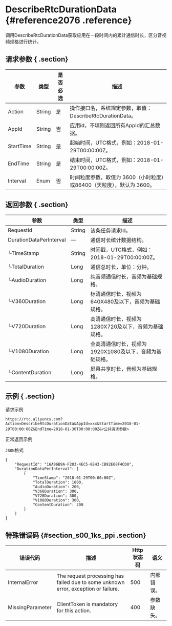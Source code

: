 # DescribeRtcDurationData {#reference2076 .reference}

调用DescribeRtcDurationData获取应用在一段时间内的累计通信时长，区分音视频规格进行统计。

## 请求参数 { .section}

|参数|类型|是否必选|描述|
|--|--|----|--|
|Action|String|是|操作接口名，系统规定参数，取值：DescribeRtcDurationData。|
|AppId|String|否|应用id，不填则返回所有AppId的汇总数据。|
|StartTime|String|是|起始时间，UTC格式，例如：2018-01-29T00:00:00Z。|
|EndTime|String|是|结束时间，UTC格式，例如：2018-01-29T00:00:00Z。|
|Interval|Enum|否|时间粒度参数，取值为 3600（小时粒度）或86400（天粒度），默认为 3600。|

## 返回参数 { .section}

|参数|类型|描述|
|--|--|--|
|RequestId|String|该条任务请求Id。|
|DurationDataPerInterval|—|通信时长统计数据结构。|
|└TimeStamp|String|时间戳，UTC格式，例如：2018-01-29T00:00:00Z。|
|└TotalDuration|Long|通信总时长，单位：分钟。|
|└AudioDuration|Long|纯音频通信时长，音频为基础规格。|
|└V360Duration|Long|标清通信时长，视频为640X480及以下，音频为基础规格。|
|└V720Duration|Long|高清通信时长，视频为1280X720及以下，音频为基础规格。|
|└V1080Duration|Long|全高清通信时长，视频为1920X1080及以下，音频为基础规格。|
|└ContentDuration|Long|屏幕共享时长，音频为基础规格。|

## 示例 { .section}

请求示例

```
https://rtc.aliyuncs.com?Action=DescribeRtcDurationData&AppId=xxx&StartTime=2018-01-29T00:00:00Z&EndTime=2018-01-30T00:00:00Z&<公共请求参数>
```

正常返回示例

`JSON`格式

```language-json
{
    "RequestId": "16A96B9A-F203-4EC5-8E43-CB92E68F4CD8",
    "DurationDataPerInterval": [
        {
            "TimeStamp": "2018-01-29T00:00:00Z",
            "TotalDuration": 1000,
            "AudioDuration": 200,                    
            "V360Duration": 300,
            "V720Duration": 300,
            "V1080Duration": 300,
            "ContentDuration": 200
        }
    ]
}
```

## 特殊错误码 {#section_s00_1ks_ppi .section}

|错误代码|描述|Http 状态码|语义|
|----|--|--------|--|
|InternalError|The request processing has failed due to some unknown error, exception or failure.|500|内部错误。|
|MissingParameter|ClientToken is mandatory for this action.|400|参数缺失。|

